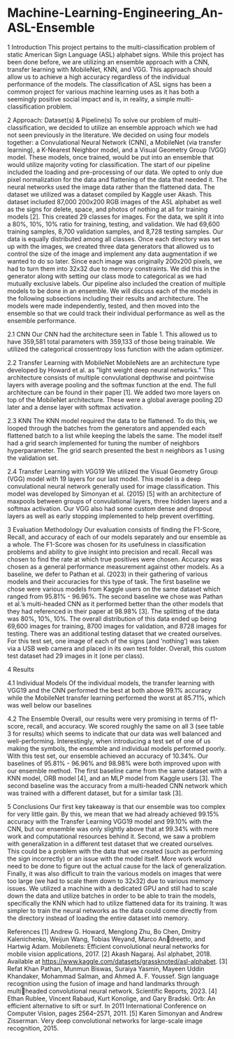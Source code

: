 # Machine-Learning-Engineering_An-ASL-Ensemble

1 Introduction
This project pertains to the multi-classification problem of static American Sign Language (ASL) alphabet signs.
While this project has been done before, we are utilizing an ensemble approach with a CNN, transfer learning with
MobileNet, KNN, and VGG. This approach should allow us to achieve a high accuracy regardless of the individual
performance of the models.
The classification of ASL signs has been a common project for various machine learning uses as it has both a
seemingly positive social impact and is, in reality, a simple multi-classification problem.


2 Approach: Dataset(s) & Pipeline(s)
To solve our problem of multi-classification, we decided to utilize an ensemble approach which we had not seen
previously in the literature. We decided on using four models together: a Convulational Neural Network (CNN),
a MobileNet (via transfer learning), a K-Nearest Neighbor model, and a Visual Geometry Group (VGG) model.
These models, once trained, would be put into an ensemble that would utilize majority voting for classification.
The start of our pipeline included the loading and pre-processing of our data. We opted to only due pixel
normalization for the data and flattening of the data that needed it. The neural networks used the image data
rather than the flattened data.
The dataset we utilized was a dataset compiled by Kaggle user Akash. This dataset included 87,000 200x200
RGB images of the ASL alphabet as well as the signs for delete, space, and photos of nothing at all for training
models [2]. This created 29 classes for images.
For the data, we split it into a 80%, 10%, 10% ratio for training, testing, and validation. We had 69,600 training
samples, 8,700 validation samples, and 8,728 testing samples. Our data is equally distributed among all classes.
Once each directory was set up with the images, we created three data generators that allowed us to control
the size of the image and implement any data augmentation if we wanted to do so later. Since each image was
originally 200x200 pixels, we had to turn them into 32x32 due to memory constraints. We did this in the generator
along with setting our class mode to categorical as we had mutually exclusive labels.
Our pipeline also included the creation of multiple models to be done in an ensemble. We will discuss each of the
models in the following subsections including their results and architecture. The models were made independently,
tested, and then moved into the ensemble so that we could track their individual performance as well as the
ensemble performance.

2.1 CNN
Our CNN had the architecture seen in Table 1. This allowed us to have 359,581 total parameters with 359,133 of
those being trainable. We utilized the categorical crossentropy loss function with the adam optimizer.

2.2 Transfer Learning with MobileNet
MobileNets are an architecture type developed by Howard et al. as ”light weight deep neural networks.” This
architecture consists of multiple convulational depthwise and pointwise layers with average pooling and the softmax
function at the end. The full architecture can be found in their paper [1]. We added two more layers on top of the
MobileNet architecture. These were a global average pooling 2D later and a dense layer with softmax activation.

2.3 KNN
The KNN model required the data to be flattened. To do this, we looped through the batches from the generators
and appended each flattened batch to a list while keeping the labels the same. The model itself had a grid search
implemented for tuning the number of neighbors hyperparameter. The grid search presented the best n neighbors
as 1 using the validation set.

2.4 Transfer Learning with VGG19
We utilized the Visual Geometry Group (VGG) model with 19 layers for our last model. This model is a deep
convulational neural network generally used for image classification. This model was developed by Simonyan et
al. (2015) [5] with an architecture of maxpools between groups of convulational layers, three hidden layers and a
softmax activation. Our VGG also had some custom dense and dropout layers as well as early stopping implemented
to help prevent overfitting.


3 Evaluation Methodology
Our evaluation consists of finding the F1-Score, Recall, and accuracy of each of our models separately and our
ensemble as a whole. The F1-Score was chosen for its usefulness in classification problems and ability to give
insight into precision and recall. Recall was chosen to find the rate at which true positives were chosen. Accuracy
was chosen as a general performance measurement against other models.
As a baseline, we defer to Pathan et al. (2023) in their gathering of various models and their accuracies for this
type of task. The first baseline we chose were various models from Kaggle users on the same dataset which ranged
from 95.81% - 96.96%. The second baseline we chose was Pathan et al.’s multi-headed CNN as it performed better
than the other models that they had referenced in their paper at 98.98% [3].
The splitting of the data was 80%, 10%, 10%. The overall distribution of this data ended up being 69,600 images
for training, 8700 images for validation, and 8728 images for testing. There was an additional testing dataset that
we created ourselves. For this test set, one image of each of the signs (and ’nothing’) was taken via a USB web
camera and placed in its own test folder. Overall, this custom test dataset had 29 images in it (one per class).


4 Results

4.1 Individual Models
Of the individual models, the transfer learning with VGG19 and the CNN performed the best at both above 99.1%
accuracy while the MobileNet transfer learning performed the worst at 85.71%, which was well below our baselines

4.2 The Ensemble
Overall, our results were very promising in terms of f1-score, recall, and accuracy. We scored roughly the same
on all 3 (see table 3 for results) which seems to indicate that our data was well balanced and well-performing.
Interestingly, when introducing a test set of one of us making the symbols, the ensemble and individual models
performed poorly. With this test set, our ensemble achieved an accuracy of 10.34%.
Our baselines of 95.81% - 96.96% and 98.98% were both improved upon with our ensemble method. The first
baseline came from the same dataset with a KNN model, ORB model [4], and an MLP model from Kaggle users
[3]. The second baseline was the accuracy from a multi-headed CNN network which was trained with a different
dataset, but for a similar task [3].


5 Conclusions
Our first key takeaway is that our ensemble was too complex for very little gain. By this, we mean that we had
already achieved 99.15% accuracy with the Transfer Learning VGG19 model and 99.10% with the CNN, but our
ensemble was only slightly above that at 99.34% with more work and computational resources behind it.
Second, we saw a problem with generalization in a different test dataset that we created ourselves. This could
be a problem with the data that we created (such as performing the sign incorrectly) or an issue with the model
itself. More work would need to be done to figure out the actual cause for the lack of generalization.
Finally, it was also difficult to train the various models on images that were too large (we had to scale them
down to 32x32) due to various memory issues. We utilized a machine with a dedicated GPU and still had to scale
down the data and utilize batches in order to be able to train the models, specifically the KNN which had to utilize
flattened data for its training. It was simpler to train the neural networks as the data could come directly from the
directory instead of loading the entire dataset into memory.


References
[1] Andrew G. Howard, Menglong Zhu, Bo Chen, Dmitry Kalenichenko, Weijun Wang, Tobias Weyand, Marco Andreetto, and Hartwig Adam. Mobilenets: Efficient convolutional neural networks for mobile vision applications,
2017.
[2] Akash Nagaraj. Asl alphabet, 2018. Available at https://www.kaggle.com/datasets/grassknoted/asl-alphabet.
[3] Refat Khan Pathan, Munmun Biswas, Suraiya Yasmin, Mayeen Uddin Khandaker, Mohammad Salman, and
Ahmed A. F. Youssef. Sign language recognition using the fusion of image and hand landmarks through multiheaded convolutional neural network. Scientific Reports, 2023.
[4] Ethan Rublee, Vincent Rabaud, Kurt Konolige, and Gary Bradski. Orb: An efficient alternative to sift or surf.
In 2011 International Conference on Computer Vision, pages 2564–2571, 2011.
[5] Karen Simonyan and Andrew Zisserman. Very deep convolutional networks for large-scale image recognition,
2015.
